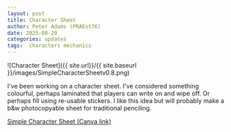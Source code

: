 ```yaml
---
layout: post
title: Character Sheet
author: Peter Adams (PRAEst76)
date: 2025-08-20
categories: updates
tags:  characters mechanics
---
```

![Character Sheet]({{ site.url}}/{{ site.baseurl }}/images/SimpleCharacterSheetv0.8.png)

I've been working on a character sheet. I've considered something colourful, perhaps laminated that players can write on and wipe off. Or perhaps fill using re-usable stickers. I like this idea but will probably make a b&w photocopyable sheet for traditional penciling.

<!--more-->

[Simple Character Sheet (Canva link)](https://www.canva.com/design/DAGwQkDXbQA/q33vQiXKeBgJvMJ0rZE8-Q/edit?utm_content=DAGwQkDXbQA&utm_campaign=designshare&utm_medium=link2&utm_source=sharebutton)


